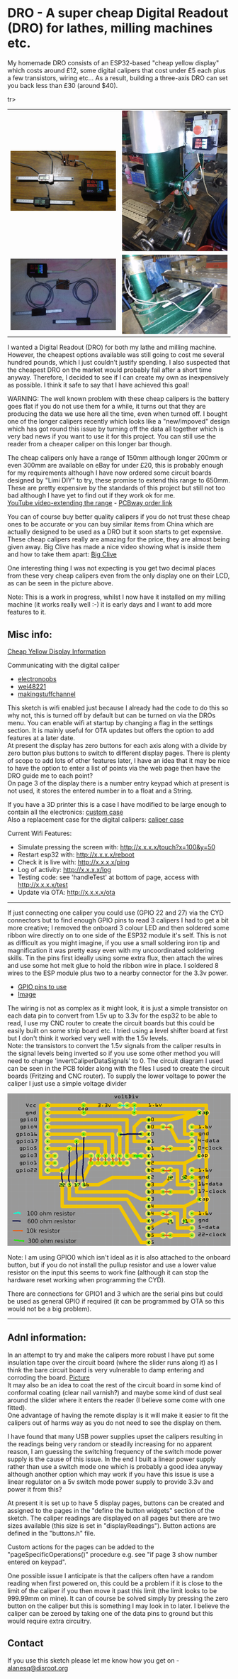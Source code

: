 # DRO - A super cheap Digital Readout (DRO) for lathes, milling machines etc. 

My homemade DRO consists of an ESP32-based "cheap yellow display" which costs around £12, some digital calipers that cost under £5 each plus a few transistors, wiring etc... As a result, building a three-axis DRO can set you back less than £30 (around $40).

<table><tr>
  <td><img src="/pics/DROproject.jpg" /></td>
  <td><img src="/pics/DROinstalled.jpg" /></td>
</tr>tr><tr></tr>
  <td><img src="/pics/DROparts.jpg" /></td>
  <td><img src="/pics/caliperInstalled.jpg" /></td>
</tr></table> 

I wanted a Digital Readout (DRO) for both my lathe and milling machine. However, the cheapest options available was still going to cost me several hundred pounds, which I just couldn’t justify spending.  I also suspected that the cheapest DRO on the market would probably fail after a short time anyway.  Therefore, I decided to see if I can create my own as inexpensively as possible. I think it safe to say that I have achieved this goal! <br>

WARNING: The well known problem with these cheap calipers is the battery goes flat if you do not use them for a while, it turns out that they are producing the data we use here all the time, even when turned off.  I bought one of the longer calipers recently which looks like a "new/impoved" design which has got round this issue by turning off the data all together which is very bad news if you want to use it for this project.  You can still use the reader from a cheaper caliper on this longer bar though.<br>

The cheap calipers only have a range of 150mm although longer 200mm or even 300mm are available on eBay for under £20, this is probably enough for my requirements although I have now ordered some circuit boards designed by "Limi DIY" to try, these promise to extend this range to 650mm.  These are pretty expensive by the standards of this project but still not too bad although I have yet to find out if they work ok for me. <br>
[YouTube video-extending the range](https://www.youtube.com/watch?v=JYnit_PSSMY) - [PCBway order link](https://www.pcbway.com/project/shareproject/Digital_Caliper_Hack_Mod_new_2021.html)

You can of course buy better quality calipers if you do not trust these cheap ones to be accurate or you can buy similar items from China which are actually designed to be used as a DRO but it soon starts to get expensive.  These cheap calipers really are amazing for the price, they are almost being given away.  Big Clive has made a nice video showing what is inside them and how to take them apart:
[Big Clive](https://www.youtube.com/watch?v=fKSSY1gzCEs) <br>

One interesting thing I was not expecting is you get two decimal places from these very cheap calipers even from the only display one on their LCD, as can be seen in the picture above.

Note: This is a work in progress, whilst I now have it installed on my milling machine (it works really well :-) it is early days and I want to add more features to it.

## Misc info:
[Cheap Yellow Display Information](https://github.com/witnessmenow/ESP32-Cheap-Yellow-Display)
  
Communicating with the digital caliper
- [electronoobs](http://electronoobs.com/eng_arduino_tut93.php)
- [wei48221](http://wei48221.blogspot.com/2016/01/using-digital-caliper-for-digital-read_21.html)
- [makingstuffchannel](https://github.com/MakingStuffChannel/DigitalCalipers/blob/master/DigitalCalipers.ino)

This sketch is wifi enabled just because I already had the code to do this so why not, this is turned off by default but can be turned on via the DROs menu.  You can enable wifi at startup by changing a flag in the settings section.  It is mainly useful for OTA updates but offers the option to add features at a later date. <br>
At present the display has zero buttons for each axis along with a divide by zero button plus buttons to switch to different display pages.  There is plenty of scope to add lots of other features later, I have an idea that it may be nice to have the option to enter a list of points via the web page then have the DRO guide me to each point? <br>
On page 3 of the display there is a number entry keypad which at present is not used, it stores the entered number in to a float and a String.

If you have a 3D printer this is a case I have modified to be large enough to contain all the electronics: [custom case](https://github.com/alanesq/DRO/tree/main/case) <br>
Also a replacement case for the digital calipers: [caliper case](https://github.com/alanesq/DRO/tree/main/caliperCase)

Current Wifi Features:
- Simulate pressing the screen with: http://x.x.x.x/touch?x=100&y=50
- Restart esp32 with: http://x.x.x.x/reboot
- Check it is live with: http://x.x.x.x/ping
- Log of activity: http://x.x.x.x/log
- Testing code: see 'handleTest' at bottom of page, access with http://x.x.x.x/test
- Update via OTA: http://x.x.x.x/ota

--------------------------------------

If just connecting one caliper you could use (GPIO 22 and 27) via the CYD connectors but to find enough GPIO pins to read 3 calipers I had to get a bit more creative; I removed the onboard 3 colour LED and then soldered some ribbon wire directly on to one side of the ESP32 module it's self.  This is not as difficult as you might imagine, if you use a small soldering iron tip and magnification it was pretty easy even with my uncoordinated soldering skills.  Tin the pins first ideally using some extra flux, then attach the wires and use some hot melt glue to hold the ribbon wire in place.  I soldered 8 wires to the ESP module plus two to a nearby connector for the 3.3v power.
 - [GPIO pins to use](https://github.com/alanesq/DRO/blob/main/pics/CYD-gpioPins.jpg)
 - [Image](https://github.com/alanesq/DRO/blob/main/PCB/ribbonCablePins.jpeg) <br>

The wiring is not as complex as it might look, it is just a simple transistor on each data pin to convert from 1.5v up to 3.3v for the esp32 to be able to read, I use my CNC router to create the circuit boards but this could be easily built on some strip board etc.  I tried using a level shifter board at first but I don't think it worked very well with the 1.5v levels. <br>
Note: the transistors to convert the 1.5v signals from the caliper results in the signal levels being inverted so if you use some other method you will need to change 'invertCaliperDataSignals' to 0.  The circuit diagram I used can be seen in the PCB folder along with the files I used to create the circuit boards (Fritzing and CNC router).  To supply the lower voltage to power the caliper I just use a simple voltage divider 

<img src="/PCB/circuit.png" />

Note: I am using GPIO0 which isn't ideal as it is also attached to the onboard button, but if you do not install the pullup resistor and use a lower value resistor on the input this seems to work fine (although it can stop the hardware reset working when programming the CYD).

There are connections for GPIO1 and 3 which are the serial pins but could be used as general GPIO if required (it can be programmed by OTA so this would not be a big problem).

--------------------------------------

## Adnl information:

In an attempt to try and make the calipers more robust I have put some insulation tape over the circuit board (where the slider runs along it) as I think the bare circuit board is very vulnerable to damp entering and corroding the board.  [Picture](https://github.com/alanesq/DRO/blob/main/pics/caliperMod.jpg) <br>
It may also be an idea to coat the rest of the circuit board in some kind of conformal coating (clear nail varnish?) and maybe some kind of dust seal around the slider where it enters the reader (I believe some come with one fitted).
<br>One advantage of having the remote display is it will make it easier to fit the calipers out of harms way as you do not need to see the display on them.

I have found that many USB power supplies upset the calipers resulting in the readings being very random or steadily increasing for no apparent reason, I am guessing the switching frequency of the switch mode power supply is the cause of this issue.  In the end I built a linear power supply rather than use a switch mode one which is probably a good idea anyway although another option which may work if you have this issue is use a linear regulator on a 5v switch mode power supply to provide 3.3v and power it from this?

At present it is set up to have 5 display pages, buttons can be created and assigned to the pages in the "define the button widgets" section of the sketch.  The caliper readings are displayed on all pages but there are two sizes available (this size is set in "displayReadings").  Button actions are defined in the "buttons.h" file.

Custom actions for the pages can be added to the "pageSpecificOperations()" procedure e.g. see "if page 3 show number entered on keypad".

One possible issue I anticipate is that the calipers often have a random reading when first powered on, this could be a problem if it is close to the limit of the caliper if you then move it past this limit (the limit looks to be 999.99mm on mine).  It can of course be solved simply by pressing the zero button on the caliper but this is something I may look in to later.  I believe the caliper can be zeroed by taking one of the data pins to ground but this would require extra circuitry.

## Contact
If you use this sketch please let me know how you get on  - alanesq@disroot.org

